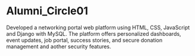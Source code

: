 # Alumni_Circle01
Developed a networking portal web platform using HTML, CSS, JavaScript  and Django with MySQL. The platform offers personalized dashboards, event updates, job portal, success stories, and secure donation management and aother security features.
